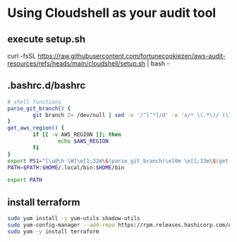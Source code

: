 # Using Cloudshell as your audit tool

## execute setup.sh

curl -fsSL https://raw.githubusercontent.com/fortunecookiezen/aws-audit-resources/refs/heads/main/cloudshell/setup.sh | bash -

## .bashrc.d/bashrc

```bash
# shell functions
parse_git_branch() {
        git branch 2> /dev/null | sed -e '/^[^*]/d' -e 's/* \(.*\)/ (\1)/'
}
get_aws_region() {
        if [[ -v AWS_REGION ]]; then
                echo $AWS_REGION
        fi
}
export PS1="[\u@\h \W]\e[1;32m\$(parse_git_branch)\e[0m \e[1;33m\$(get_aws_region)\e[0m $ "
PATH=$PATH:$HOME/.local/bin:$HOME/bin

export PATH
```

## install terraform

```bash
sudo yum install -y yum-utils shadow-utils
sudo yum-config-manager --add-repo https://rpm.releases.hashicorp.com/AmazonLinux/hashicorp.repo
sudo yum -y install terraform
```
